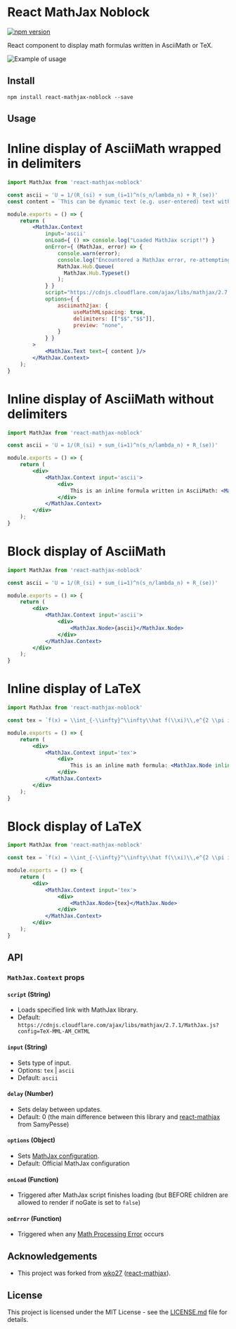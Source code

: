 # React MathJax Noblock

[![npm version](https://badge.fury.io/js/react-mathjax2.svg)](https://badge.fury.io/js/react-mathjax2)

React component to display math formulas written in AsciiMath or TeX.

![Example of usage](/example.gif)

## Install
```
npm install react-mathjax-noblock --save
```

## Usage

# Inline display of AsciiMath wrapped in delimiters

```jsx
import MathJax from 'react-mathjax-noblock'

const ascii = 'U = 1/(R_(si) + sum_(i=1)^n(s_n/lambda_n) + R_(se))'
const content = `This can be dynamic text (e.g. user-entered) text with ascii math embedded in $$ symbols like $$${ascii}$$`

module.exports = () => {
    return (
        <MathJax.Context
            input='ascii'
            onLoad={ () => console.log("Loaded MathJax script!") }
            onError={ (MathJax, error) => {
                console.warn(error);
                console.log("Encountered a MathJax error, re-attempting a typeset!");
                MathJax.Hub.Queue(
                  MathJax.Hub.Typeset()
                );
            } }
            script="https://cdnjs.cloudflare.com/ajax/libs/mathjax/2.7.2/MathJax.js?config=AM_HTMLorMML"
            options={ {
                asciimath2jax: {
                     useMathMLspacing: true,
                     delimiters: [["$$","$$"]],
                     preview: "none",
                }
            } }
        >
            <MathJax.Text text={ content }/>
        </MathJax.Context>
    );
}
```
# Inline display of AsciiMath without delimiters

```jsx
import MathJax from 'react-mathjax-noblock'

const ascii = 'U = 1/(R_(si) + sum_(i=1)^n(s_n/lambda_n) + R_(se))'

module.exports = () => {
    return (
        <div>
            <MathJax.Context input='ascii'>
                <div>
                    This is an inline formula written in AsciiMath: <MathJax.Node inline>{ ascii }</MathJax.Node>
                </div>
            </MathJax.Context>
        </div>
    );
}
```

# Block display of AsciiMath

```jsx
import MathJax from 'react-mathjax-noblock'

const ascii = 'U = 1/(R_(si) + sum_(i=1)^n(s_n/lambda_n) + R_(se))'

module.exports = () => {
    return (
        <div>
            <MathJax.Context input='ascii'>
                <div>
                    <MathJax.Node>{ascii}</MathJax.Node>
                </div>
            </MathJax.Context>
        </div>
    );
}
```

# Inline display of LaTeX

```jsx
import MathJax from 'react-mathjax-noblock'

const tex = `f(x) = \\int_{-\\infty}^\\infty\\hat f(\\xi)\\,e^{2 \\pi i \\xi x}\\,d\\xi`

module.exports = () => {
    return (
        <div>
            <MathJax.Context input='tex'>
                <div>
                    This is an inline math formula: <MathJax.Node inline>{'a = b'}</MathJax.Node>
                </div>
            </MathJax.Context>
        </div>
    );
}
```

# Block display of LaTeX

```jsx
import MathJax from 'react-mathjax-noblock'

const tex = `f(x) = \\int_{-\\infty}^\\infty\\hat f(\\xi)\\,e^{2 \\pi i \\xi x}\\,d\\xi`

module.exports = () => {
    return (
        <div>
            <MathJax.Context input='tex'>
                <div>
                    <MathJax.Node>{tex}</MathJax.Node>
                </div>
            </MathJax.Context>
        </div>
    );
}
```

## API

### `MathJax.Context` props

#### `script` (String)
- Loads specified link with MathJax library.
- Default: `https://cdnjs.cloudflare.com/ajax/libs/mathjax/2.7.1/MathJax.js?config=TeX-MML-AM_CHTML`

#### `input` (String)
- Sets type of input.
- Options: `tex` | `ascii`
- Default: `ascii`

#### `delay` (Number)
- Sets delay between updates.
- Default: 0 (the main difference between this library and [react-mathjax](https://github.com/SamyPesse/react-mathjax) from SamyPesse)

#### `options` (Object)
- Sets [MathJax configuration](http://docs.mathjax.org/en/latest/options/index.html?highlight=hub.config#configuration-objects). 
- Default: Official MathJax configuration

#### `onLoad` (Function)
- Triggered after MathJax script finishes loading (but BEFORE children are allowed to render if noGate is set to `false`)

#### `onError` (Function)
- Triggered when any [Math Processing Error](http://docs.mathjax.org/en/latest/advanced/debugging-tips.html#add-listener-for-mathjax-errors) occurs

## Acknowledgements
- This project was forked from [wko27](https://github.com/wko27) ([react-mathjax](https://github.com/wko27/react-mathjax)).

## License
This project is licensed under the MIT License - see the [LICENSE.md](LICENSE.md) file for details.

